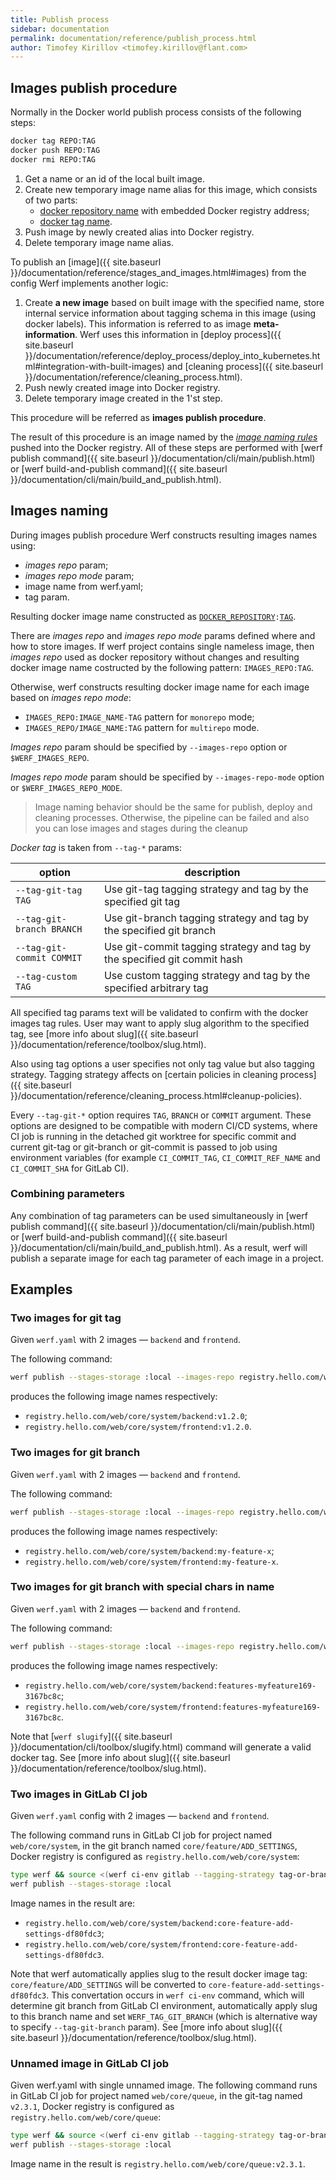 ```yaml
---
title: Publish process
sidebar: documentation
permalink: documentation/reference/publish_process.html
author: Timofey Kirillov <timofey.kirillov@flant.com>
---
```


<!--Docker images should be pushed into the Docker registry for further usage in most cases. The usage includes these demands:-->

<!--1. Using an image to run an application (for example in Kubernetes). These images will be referred to as **images for running**.-->
<!--2. Using an existing old image version from a Docker registry as a cache to build a new image version. Usually, it is default behavior. However, some additional actions may be required to organize a build environment with multiple build hosts or build hosts with no persistent local storage. These images will be referred to as **distributed images cache**.-->

<!--## What can be published-->

<!--The result of werf [build commands]({{ site.baseurl }}/documentation/cli/build/build.html) is a _stages_ in _stages storage_ related to images defined in the `werf.yaml` config. -->
<!--Werf can be used to publish either:-->

<!--* Images. These can only be used as _images for running_. -->
<!--These images are not suitable for _distributed images cache_, because werf build algorithm implies creating separate images for _stages_. -->
<!--When you pull a image from a Docker registry, you do not receive _stages_ for this image.-->
<!--* Images with a stages cache images. These images can be used as _images for running_ and also as a _distributed images cache_.-->

<!--Werf pushes image into a Docker registry with a so-called [**image publish procedure**](#image-publish-procedure). Also, werf pushes stages cache of all images from config with a so-called [**stages publish procedure**](#stages-publish-procedure).-->

<!--Before digging into these algorithms, it is helpful to see how to publish images using Docker.-->

<!--### Stages publish procedure-->

<!--To publish stages cache of a image from the config werf implements the **stages publish procedure**. It consists of the following steps:-->

<!-- 1. Create temporary image names aliases for all docker images in stages cache, so that:-->
<!--     - [docker repository name](https://docs.docker.com/glossary/?term=repository) is a `REPO` parameter specified by the user without changes ([details about `REPO`]({{ site.baseurl }}/documentation/reference/registry/image_naming.html#repo-parameter)).-->
<!--     - [docker tag name](https://docs.docker.com/glossary/?term=tag) constructed as a signature prefixed with a word `image-stage-` (for example `image-stage-41772c141b158349804ad27b354247df8984ead077a5dd601f3940536ebe9a11`).-->
<!-- 2. Push images by newly created aliases into Docker registry.-->
<!-- 3. Delete temporary image names aliases.-->

<!--All of these steps are also performed with a single werf command, which will be described below.-->

<!--The result of this procedure is multiple images from stages cache of image pushed into the Docker registry.-->

## Images publish procedure

Normally in the Docker world publish process consists of the following steps:

```bash
docker tag REPO:TAG
docker push REPO:TAG
docker rmi REPO:TAG
```

 1. Get a name or an id of the local built image.
 2. Create new temporary image name alias for this image, which consists of two parts:
     - [docker repository name](https://docs.docker.com/glossary/?term=repository) with embedded Docker registry address;
     - [docker tag name](https://docs.docker.com/glossary/?term=tag).
 3. Push image by newly created alias into Docker registry.
 4. Delete temporary image name alias.

To publish an [image]({{ site.baseurl }}/documentation/reference/stages_and_images.html#images) from the config Werf implements another logic:

 1. Create **a new image** based on built image with the specified name, store internal service information about tagging schema in this image (using docker labels). This information is referred to as image **meta-information**. Werf uses this information in [deploy process]({{ site.baseurl }}/documentation/reference/deploy_process/deploy_into_kubernetes.html#integration-with-built-images) and [cleaning process]({{ site.baseurl }}/documentation/reference/cleaning_process.html).
 2. Push newly created image into Docker registry.
 3. Delete temporary image created in the 1'st step.

This procedure will be referred as **images publish procedure**.

The result of this procedure is an image named by the [*image naming rules*](#images-naming) pushed into the Docker registry. All of these steps are performed with [werf publish command]({{ site.baseurl }}/documentation/cli/main/publish.html) or [werf build-and-publish command]({{ site.baseurl }}/documentation/cli/main/build_and_publish.html).

## Images naming

During images publish procedure Werf constructs resulting images names using:
 * _images repo_ param;
 * _images repo mode_ param;
 * image name from werf.yaml;
 * tag param.

Resulting docker image name constructed as [`DOCKER_REPOSITORY`](https://docs.docker.com/glossary/?term=repository)`:`[`TAG`](https://docs.docker.com/engine/reference/commandline/tag).

There are _images repo_ and _images repo mode_ params defined where and how to store images.
If werf project contains single nameless image, then _images repo_ used as docker repository without changes and resulting docker image name costructed by the following pattern: `IMAGES_REPO:TAG`.

Otherwise, werf constructs resulting docker image name for each image based on _images repo mode_:  
- `IMAGES_REPO:IMAGE_NAME-TAG` pattern for `monorepo` mode;
- `IMAGES_REPO/IMAGE_NAME:TAG` pattern for `multirepo` mode.

_Images repo_ param should be specified by `--images-repo` option or `$WERF_IMAGES_REPO`.

_Images repo mode_ param should be specified by `--images-repo-mode` option or `$WERF_IMAGES_REPO_MODE`.

> Image naming behavior should be the same for publish, deploy and cleaning processes. Otherwise, the pipeline can be failed and also you can lose images and stages during the cleanup

*Docker tag* is taken from `--tag-*` params:

| option                     | description                                                                     |
| -------------------------- | ------------------------------------------------------------------------------- |
| `--tag-git-tag TAG`        | Use git-tag tagging strategy and tag by the specified git tag                   |
| `--tag-git-branch BRANCH`  | Use git-branch tagging strategy and tag by the specified git branch             |
| `--tag-git-commit COMMIT`  | Use git-commit tagging strategy and tag by the specified git commit hash        |
| `--tag-custom TAG`         | Use custom tagging strategy and tag by the specified arbitrary tag              |

All specified tag params text will be validated to confirm with the docker images tag rules. User may want to apply slug algorithm to the specified tag, see [more info about slug]({{ site.baseurl }}/documentation/reference/toolbox/slug.html).

Also using tag options a user specifies not only tag value but also tagging strategy.
Tagging strategy affects on [certain policies in cleaning process]({{ site.baseurl }}/documentation/reference/cleaning_process.html#cleanup-policies).

Every `--tag-git-*` option requires `TAG`, `BRANCH` or `COMMIT` argument. These options are designed to be compatible with modern CI/CD systems, where CI job is running in the detached git worktree for specific commit and current git-tag or git-branch or git-commit is passed to job using environment variables (for example `CI_COMMIT_TAG`, `CI_COMMIT_REF_NAME` and `CI_COMMIT_SHA` for GitLab CI).

### Combining parameters

Any combination of tag parameters can be used simultaneously in [werf publish command]({{ site.baseurl }}/documentation/cli/main/publish.html) or [werf build-and-publish command]({{ site.baseurl }}/documentation/cli/main/build_and_publish.html). As a result, werf will publish a separate image for each tag parameter of each image in a project.

## Examples

### Two images for git tag

Given `werf.yaml` with 2 images — `backend` and `frontend`.

The following command:

```bash
werf publish --stages-storage :local --images-repo registry.hello.com/web/core/system --tag-git-tag v1.2.0
```

produces the following image names respectively:
 * `registry.hello.com/web/core/system/backend:v1.2.0`;
 * `registry.hello.com/web/core/system/frontend:v1.2.0`.

### Two images for git branch

Given `werf.yaml` with 2 images — `backend` and `frontend`.

The following command:

```bash
werf publish --stages-storage :local --images-repo registry.hello.com/web/core/system --tag-git-branch my-feature-x
```

produces the following image names respectively:
 * `registry.hello.com/web/core/system/backend:my-feature-x`;
 * `registry.hello.com/web/core/system/frontend:my-feature-x`.

### Two images for git branch with special chars in name

Given `werf.yaml` with 2 images — `backend` and `frontend`.

The following command:

```bash
werf publish --stages-storage :local --images-repo registry.hello.com/web/core/system --tag-git-branch $(werf slugify --format docker-tag "Features/MyFeature#169")
```

produces the following image names respectively:
 * `registry.hello.com/web/core/system/backend:features-myfeature169-3167bc8c`;
 * `registry.hello.com/web/core/system/frontend:features-myfeature169-3167bc8c`.

Note that [`werf slugify`]({{ site.baseurl }}/documentation/cli/toolbox/slugify.html) command will generate a valid docker tag. See [more info about slug]({{ site.baseurl }}/documentation/reference/toolbox/slug.html).

### Two images in GitLab CI job

Given `werf.yaml` config with 2 images — `backend` and `frontend`.

The following command runs in GitLab CI job for project named `web/core/system`, in the git branch named `core/feature/ADD_SETTINGS`, Docker registry is configured as `registry.hello.com/web/core/system`:

```bash
type werf && source <(werf ci-env gitlab --tagging-strategy tag-or-branch --verbose)
werf publish --stages-storage :local
```

Image names in the result are:
 * `registry.hello.com/web/core/system/backend:core-feature-add-settings-df80fdc3`;
 * `registry.hello.com/web/core/system/frontend:core-feature-add-settings-df80fdc3`.

Note that werf automatically applies slug to the result docker image tag: `core/feature/ADD_SETTINGS` will be converted to `core-feature-add-settings-df80fdc3`. This convertation occurs in `werf ci-env` command, which will determine git branch from GitLab CI environment, automatically apply slug to this branch name and set `WERF_TAG_GIT_BRANCH` (which is alternative way to specify `--tag-git-branch` param). See [more info about slug]({{ site.baseurl }}/documentation/reference/toolbox/slug.html).

### Unnamed image in GitLab CI job

Given werf.yaml with single unnamed image. The following command runs in GitLab CI job for project named `web/core/queue`, in the git-tag named `v2.3.1`, Docker registry is configured as `registry.hello.com/web/core/queue`:

```bash
type werf && source <(werf ci-env gitlab --tagging-strategy tag-or-branch --verbose)
werf publish --stages-storage :local
```

Image name in the result is `registry.hello.com/web/core/queue:v2.3.1`.
